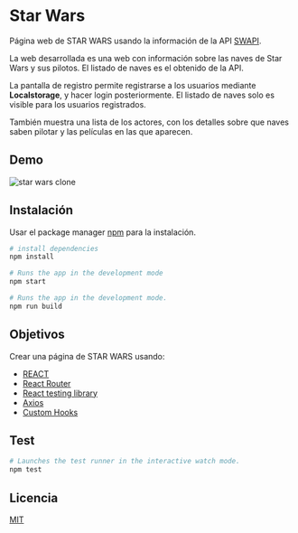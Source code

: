 # Star Wars

Página web de STAR WARS usando la información de la API [SWAPI](https://swapi.dev/ "documentación SWAPI").

La web desarrollada es una web con información sobre las naves de Star Wars y sus pilotos. El listado de naves es el obtenido de la API.

La pantalla de registro permite registrarse a los usuarios mediante **Localstorage**, y hacer login posteriormente. El listado de naves solo es visible para los usuarios registrados.

También muestra una lista de los actores, con los detalles sobre que naves saben pilotar y las películas en las que aparecen.

## Demo

![star wars clone](./src/assets/gifs/Demo.gif)

## Instalación

Usar el package manager [npm](https://docs.npmjs.com/) para la instalación.

```bash
# install dependencies
npm install

# Runs the app in the development mode
npm start

# Runs the app in the development mode.
npm run build
```

## Objetivos

Crear una página de STAR WARS usando:

- [REACT](https://es.reactjs.org/)
- [React Router](https://reactrouter.com/web/guides/quick-start)
- [React testing library](https://testing-library.com/docs/react-testing-library/intro/)
- [Axios](https://axios-http.com/docs/intro)
- [Custom Hooks](https://es.reactjs.org/docs/hooks-custom.html)

## Test

```bash
# Launches the test runner in the interactive watch mode.
npm test
```

## Licencia

[MIT](https://choosealicense.com/licenses/mit/)
